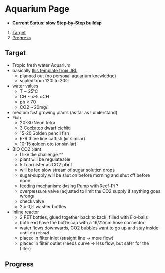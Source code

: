 # Aquarium Page

- **Current Status: slow Step-by-Step buildup**

1. [Target](#target)
2. [Progress](#progress)

## Target

- Tropic fresh water Aquarium
- basically [this template from JBL](https://www.jbl.de/?mod=areas&func=essential_section&country=us&lang=en&id=36)
  - planned out (no personal aquarium knowledge)
  - scaled from 120l to 200l
- water values
  - T ~ 25°C
  - CH ~ 4-5 dCH
  - ph < 7.0
  - CO2 ~ 20mg/l
- medium fast growing plants (as far as I understand)
- Fish
  - 20-30 Neon tetra
  - 3 Cockatoo dwarf cichlid
  - 15-20 Golden pencil fish
  - 6-9 three line catfish (or similar)
  - 10-15 golden oto (or similar)
- BIO CO2 plant
  - I like the challenge ^^
  - plant will be regulateable
  - 5 l cannister as CO2 plant
  - will be fed slow stream of sugar solution drops
  - sugar-supply will be shut on before morning and shut off before noon
  - feeding mechanism: dosing Pump with Reef-Pi ?
  - overpressure valve (adjusted to limit the CO2 supply if anything goes wrong)
  - check valve
  - 2 x 0,5l washer bottles
- Inline reactor
  - 2 PET bottles, glued together back to back, filled with Bio-balls
  - both end have the bottle cap with a 16/22mm hose connector
  - water flows downwards, CO2 bubbles want to go up and stay inside until dissolved
  - placed in filter inlet (straight line -> more flow)
  - placed in filter outlet (needs curve -> less flow, but safer for the filter)

## Progress
